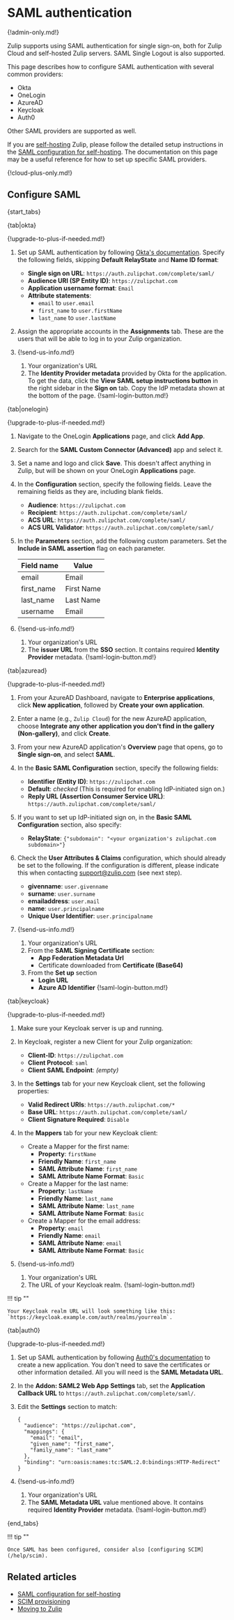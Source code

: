 # SAML authentication

{!admin-only.md!}

Zulip supports using SAML authentication for single sign-on, both for Zulip
Cloud and self-hosted Zulip servers. SAML Single Logout is also supported.

This page describes how to configure SAML authentication with several common providers:

* Okta
* OneLogin
* AzureAD
* Keycloak
* Auth0

Other SAML providers are supported as well.

If you are [self-hosting](/self-hosting/) Zulip, please follow the detailed setup instructions in
the [SAML configuration for self-hosting][saml-readthedocs]. The documentation
on this page may be a useful reference for how to set up specific SAML
providers.

{!cloud-plus-only.md!}

## Configure SAML

{start_tabs}

{tab|okta}

{!upgrade-to-plus-if-needed.md!}

1. Set up SAML authentication by following
   [Okta's documentation](https://developer.okta.com/docs/guides/saml-application-setup/overview/).
   Specify the following fields, skipping **Default RelayState** and **Name ID format**:
     * **Single sign on URL**: `https://auth.zulipchat.com/complete/saml/`
     * **Audience URI (SP Entity ID)**: `https://zulipchat.com`
     * **Application username format**: `Email`
     * **Attribute statements**:
         * `email` to `user.email`
         * `first_name` to `user.firstName`
         * `last_name` to `user.lastName`

1. Assign the appropriate accounts in the **Assignments** tab. These are the users
   that will be able to log in to your Zulip organization.

1. {!send-us-info.md!}

     1. Your organization's URL
     1. The **Identity Provider metadata** provided by Okta for the application.
        To get the data, click the **View SAML setup instructions button** in
        the right sidebar in the **Sign on** tab.
        Copy the IdP metadata shown at the bottom of the page.
     {!saml-login-button.md!}

{tab|onelogin}

{!upgrade-to-plus-if-needed.md!}

1. Navigate to the OneLogin **Applications** page, and click **Add App**.

1. Search for the **SAML Custom Connector (Advanced)** app and select it.

1. Set a name and logo and click **Save**. This doesn't affect anything in Zulip,
   but will be shown on your OneLogin **Applications** page.

1. In the **Configuration** section, specify the following fields. Leave the
   remaining fields as they are, including blank fields.

    * **Audience**: `https://zulipchat.com`
    * **Recipient**: `https://auth.zulipchat.com/complete/saml/`
    * **ACS URL**: `https://auth.zulipchat.com/complete/saml/`
    * **ACS URL Validator**: `https://auth.zulipchat.com/complete/saml/`

1. In the **Parameters** section, add the following custom parameters. Set the
   **Include in SAML assertion** flag on each parameter.

      | Field name | Value
      |---         |---
      | email      | Email
      | first_name | First Name
      | last_name  | Last Name
      | username   | Email

1. {!send-us-info.md!}

     1. Your organization's URL
     2. The **issuer URL** from the **SSO** section. It contains required **Identity Provider** metadata.
     {!saml-login-button.md!}

{tab|azuread}

{!upgrade-to-plus-if-needed.md!}

1. From your AzureAD Dashboard, navigate to **Enterprise applications**,
   click **New application**, followed by **Create your own application**.

1. Enter a name (e.g., `Zulip Cloud`) for the new AzureAD application,
   choose **Integrate any other application you don't find in the
   gallery (Non-gallery)**, and click **Create**.

1. From your new AzureAD application's **Overview** page that opens, go to
   **Single sign-on**, and select **SAML**.

1.  In the **Basic SAML Configuration** section, specify the following fields:

    * **Identifier (Entity ID)**: `https://zulipchat.com`
    * **Default**: *checked* (This is required for enabling IdP-initiated sign on.)
    * **Reply URL (Assertion Consumer Service URL)**: `https://auth.zulipchat.com/complete/saml/`

1. If you want to set up IdP-initiated sign on, in the **Basic SAML
   Configuration** section, also specify:

     * **RelayState**: `{"subdomain": "<your organization's zulipchat.com subdomain>"}`

1. Check the **User Attributes & Claims** configuration, which should already be
   set to the following. If the configuration is different, please
   indicate this when contacting [support@zulip.com](mailto:support@zulip.com)
   (see next step).

      * **givenname**: `user.givenname`
      * **surname**: `user.surname`
      * **emailaddress**: `user.mail`
      * **name**: `user.principalname`
      * **Unique User Identifier**: `user.principalname`

1. {!send-us-info.md!}

     1. Your organization's URL
     1. From the **SAML Signing Certificate** section:
        * **App Federation Metadata Url**
        * Certificate downloaded from **Certificate (Base64)**
     1. From the **Set up** section
        * **Login URL**
        * **Azure AD Identifier**
     {!saml-login-button.md!}

{tab|keycloak}

{!upgrade-to-plus-if-needed.md!}

1. Make sure your Keycloak server is up and running.

1. In Keycloak, register a new Client for your Zulip organization:
    * **Client-ID**: `https://zulipchat.com`
    * **Client Protocol**: `saml`
    * **Client SAML Endpoint**: *(empty)*

1. In the **Settings** tab for your new Keycloak client, set the following properties:
    * **Valid Redirect URIs**: `https://auth.zulipchat.com/*`
    * **Base URL**: `https://auth.zulipchat.com/complete/saml/`
    * **Client Signature Required**: `Disable`

1. In the **Mappers** tab for your new Keycloak client:
    * Create a Mapper for the first name:
        * **Property**: `firstName`
        * **Friendly Name**: `first_name`
        * **SAML Attribute Name**: `first_name`
        * **SAML Attribute Name Format**: `Basic`
    * Create a Mapper for the last name:
        * **Property**: `lastName`
        * **Friendly Name**: `last_name`
        * **SAML Attribute Name**: `last_name`
        * **SAML Attribute Name Format**: `Basic`
    * Create a Mapper for the email address:
        * **Property**: `email`
        * **Friendly Name**: `email`
        * **SAML Attribute Name**: `email`
        * **SAML Attribute Name Format**: `Basic`

1. {!send-us-info.md!}

     1. Your organization's URL
     2. The URL of your Keycloak realm.
     {!saml-login-button.md!}

!!! tip ""

    Your Keycloak realm URL will look something like this: `https://keycloak.example.com/auth/realms/yourrealm`.

{tab|auth0}

{!upgrade-to-plus-if-needed.md!}

1. Set up SAML authentication by following [Auth0's documentation](https://auth0.com/docs/authenticate/protocols/saml/saml-sso-integrations/configure-auth0-saml-identity-provider#configure-saml-sso-in-auth0)
   to create a new application. You don't need to save the certificates or other information detailed.
   All you will need is the **SAML Metadata URL**.
1. In the **Addon: SAML2 Web App** **Settings** tab, set the **Application Callback URL** to
   `https://auth.zulipchat.com/complete/saml/`.
1. Edit the **Settings** section to match:

    ```
    {
      "audience": "https://zulipchat.com",
      "mappings": {
        "email": "email",
        "given_name": "first_name",
        "family_name": "last_name"
      },
      "binding": "urn:oasis:names:tc:SAML:2.0:bindings:HTTP-Redirect"
    }
    ```

1. {!send-us-info.md!}

     1. Your organization's URL
     2. The **SAML Metadata URL** value mentioned above. It contains required **Identity Provider** metadata.
     {!saml-login-button.md!}

{end_tabs}

!!! tip ""

    Once SAML has been configured, consider also [configuring SCIM](/help/scim).

## Related articles

* [SAML configuration for self-hosting][saml-readthedocs]
* [SCIM provisioning](/help/scim)
* [Moving to Zulip](/help/moving-to-zulip)

[saml-readthedocs]: https://zulip.readthedocs.io/en/stable/production/authentication-methods.html#saml
